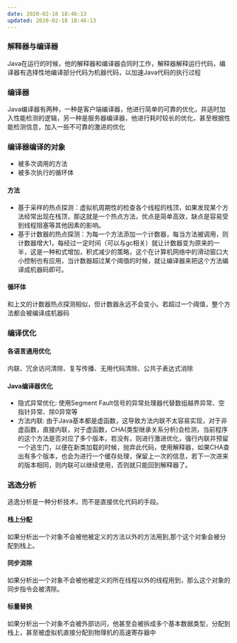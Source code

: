 ```yaml
---
date: 2020-02-18 18:46:13
updated: 2020-02-18 18:46:13
---
```


### 解释器与编译器
Java在运行的时候，他的解释器和编译器会同时工作，解释器解释运行代码，编译器有选择性地编译部分代码为机器代码，以加速Java代码的执行过程
<!---more-->


### 编译器
Java编译器有两种，一种是客户端编译器，他进行简单的可靠的优化，并适时加入性能检测的逻辑，另一种是服务器编译器，他进行耗时较长的优化，甚至根据性能检测信息，加入一些不可靠的激进的优化

### 编译器编译的对象
- 被多次调用的方法
- 被多次执行的循环体


#### 方法
- 基于采样的热点探测：虚拟机周期性的检查各个线程的栈顶，如果发现某个方法经常出现在栈顶，那这就是一个热点方法，优点是简单高效，缺点是容易受到线程阻塞等其他因素的影响。
- 基于计数器的热点探测：为每一个方法添加一个计数器，每当方法被调用，则计数器增大1，每经过一定时间（可以与gc相关）就让计数器变为原来的一半，这是一种和式增加，积式减少的策略，这个在计算机网络中的滑动窗口大小控制也有应用，当计数器超过某个阈值的时候，就让编译器来把这个方法编译成机器码即可。


#### 循环体
和上文的计数器热点探测相似，但计数器永远不会变小。若超过一个阈值，整个方法都会被编译成机器码

### 编译优化
#### 各语言通用优化
内联、冗余访问清除、复写传播、无用代码清除、公共子表达式消除
#### Java编译器优化
- 隐式异常优化: 使用Segment Fault信号的异常处理器代替数组越界异常、空指针异常、除0异常等
- 方法内联: 由于Java基本都是虚函数，这导致方法内联不太容易实现，对于非虚函数，直接内联，对于虚函数，CHA(类型继承关系分析)会检测，当前程序的这个方法是否对应了多个版本，若没有，则进行激进优化，强行内联并预留一个逃生门，以便在新类加载的时候，抛弃此代码，使用解释器，如果CHA查出有多个版本，也会为进行一个缓存处理，保留上一次的信息，若下一次进来的版本相同，则内联可以继续使用，否则就只能回到解释器了。

### 逃逸分析
逃逸分析是一种分析技术，而不是直接优化代码的手段。
#### 栈上分配
如果分析出一个对象不会被他被定义的方法以外的方法用到,那个这个对象会被分配到栈上。
#### 同步消除
如果分析出一个对象不会被他被定义的所在线程以外的线程用到，那么这个对象的同步指令会被清除。
#### 标量替换
如果分析出一个对象不会被外部访问，他甚至会被拆成多个基本数据类型，分配到栈上，甚至被虚拟机直接分配到物理机的高速寄存器中